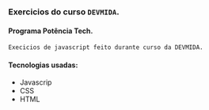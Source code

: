 ### Exercicios do curso `DEVMIDA`.
####  Programa Potência Tech.

`Execicios de javascript feito durante curso da DEVMIDA.`
#### Tecnologias usadas:
- Javascrip
- CSS
- HTML
